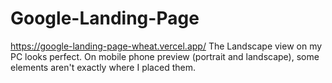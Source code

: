 # Google-Landing-Page
https://google-landing-page-wheat.vercel.app/
The Landscape view on my PC looks perfect.
On mobile phone preview (portrait and landscape), some elements aren't exactly where I placed them.
